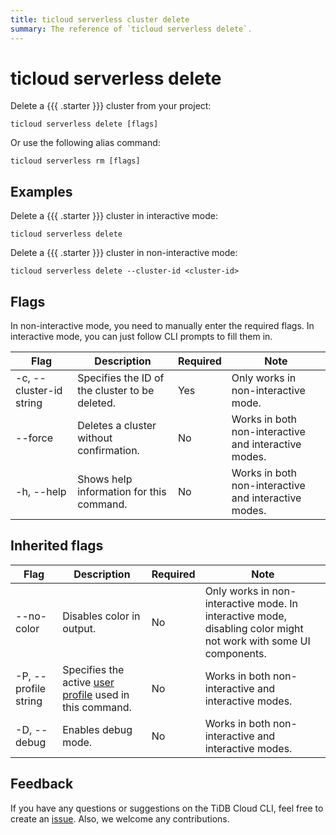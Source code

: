 ```yaml
---
title: ticloud serverless cluster delete
summary: The reference of `ticloud serverless delete`.
---
```


# ticloud serverless delete

Delete a {{{ .starter }}} cluster from your project:

```shell
ticloud serverless delete [flags]
```

Or use the following alias command:

```shell
ticloud serverless rm [flags]
```

## Examples

Delete a {{{ .starter }}} cluster in interactive mode:

```shell
ticloud serverless delete
```

Delete a {{{ .starter }}} cluster in non-interactive mode:

```shell
ticloud serverless delete --cluster-id <cluster-id>
```

## Flags

In non-interactive mode, you need to manually enter the required flags. In interactive mode, you can just follow CLI prompts to fill them in.

| Flag                    | Description                            | Required | Note                                                 |
|-------------------------|----------------------------------------|----------|------------------------------------------------------|
| -c, --cluster-id string | Specifies the ID of the cluster to be deleted.    | Yes      | Only works in non-interactive mode.                  |
| --force                 | Deletes a cluster without confirmation. | No       | Works in both non-interactive and interactive modes. |
| -h, --help              | Shows help information for this command.     | No       | Works in both non-interactive and interactive modes. |

## Inherited flags

| Flag                 | Description                                                                                | Required | Note                                                                                                             |
|----------------------|--------------------------------------------------------------------------------------------|----------|------------------------------------------------------------------------------------------------------------------|
| --no-color           | Disables color in output.                                                                  | No       | Only works in non-interactive mode. In interactive mode, disabling color might not work with some UI components. |
| -P, --profile string | Specifies the active [user profile](/tidb-cloud/cli-reference.md#user-profile) used in this command. | No       | Works in both non-interactive and interactive modes.                                                             |
| -D, --debug          | Enables debug mode.                                                                          | No       | Works in both non-interactive and interactive modes.                                                             |

## Feedback

If you have any questions or suggestions on the TiDB Cloud CLI, feel free to create an [issue](https://github.com/tidbcloud/tidbcloud-cli/issues/new/choose). Also, we welcome any contributions.
